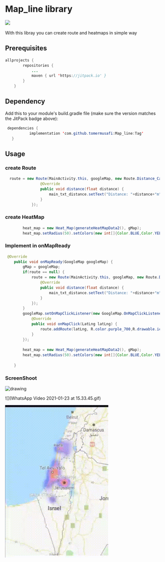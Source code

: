 # Map_line library
[![](https://jitpack.io/v/tomermusafi/Map_line.svg)](https://jitpack.io/#tomermusafi/Map_line)

 With this libray you can create route and heatmaps in simple way

## Prerequisites
```java
allprojects {
		repositories {
			...
			maven { url 'https://jitpack.io' }
		}
	}
```

## Dependency
Add this to your module's build.gradle file (make sure the version matches the JitPack badge above):
 ```java
  dependencies {
	        implementation 'com.github.tomermusafi:Map_line:Tag'
	}
```

## Usage
### create Route
```java
  route = new Route(MainActivity.this, googleMap, new Route.Distance_CallBack() {
                @Override
                public void distance(float distance) {
                    main_txt_distance.setText("Distance: "+distance+"m");
                }
            });
```
### create HeatMap
```java
        heat_map = new Heat_Map(generateHeatMapData2(), gMap);
        heat_map.setRadius(50).setColors(new int[]{Color.BLUE,Color.YELLOW, Color.parseColor("#FF0000")}, new float[]{0.2f,0.6f, 1f}).show();
```
### Implement in onMapReady
```java
 @Override
    public void onMapReady(GoogleMap googleMap) {
        gMap = googleMap;
        if(route == null) {
            route = new Route(MainActivity.this, googleMap, new Route.Distance_CallBack() {
                @Override
                public void distance(float distance) {
                    main_txt_distance.setText("Distance: "+distance+"m");
                }
            });
        }
        googleMap.setOnMapClickListener(new GoogleMap.OnMapClickListener() {
            @Override
            public void onMapClick(LatLng latLng) {
                route.addRoute(latLng, R.color.purple_700,R.drawable.ic_baseline_brightness_1_24,R.drawable.walk_person );
            }
        });

        heat_map = new Heat_Map(generateHeatMapData2(), gMap);
        heat_map.setRadius(50).setColors(new int[]{Color.BLUE,Color.YELLOW, Color.parseColor("#FF0000")}, new float[]{0.2f,0.6f, 1f}).show();

    }
```

### ScreenShoot
<img src="https://drive.google.com/uc?export=view&id=1TkjEVocZaA9J-RtG_5S_oPmbj5ERTC5v" alt="drawing" width="300"/>

![](WhatsApp Video 2021-01-23 at 15.33.45.gif)


![Alt Text](https://github.com/tomermusafi/Map_line/blob/master/WhatsApp%20Video%202021-01-23%20at%2015.33.45.gif)



